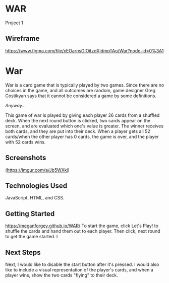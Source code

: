 # WAR
Project 1

## Wireframe
https://www.figma.com/file/xEOarnsGlOitzdXjdmpTAo/War?node-id=0%3A1

# War
War is a card game that is typically played by two games. Since there are no choices in the game, and all outcomes are random, game designer Greg Costikyan says that it cannot be considered a game by some definitions.

*Anyway...*

This game of war is played by giving each player 26 cards from a shuffled deck. When the next round button is clicked, two cards appear on the screen, and are evaluated which one's value is greater. The winner receives both cards, and they are put into their deck. When a player gets all 52 cards/when the other player has 0 cards, the game is over, and the player with 52 cards wins.

## Screenshots
(https://imgur.com/a/Jb5WXki)

## Technologies Used
JavaScript, HTML, and CSS.

## Getting Started
https://meganforgey.github.io/WAR/
To start the game, click Let's Play! to shuffle the cards and hand them out to each player. Then click, next round to get the game started. I

## Next Steps
Next, I would like to disable the start button after it's pressed. I would also like to include a visual representation of the player's cards, and when a player wins, show the two cards "flying" to their deck.

